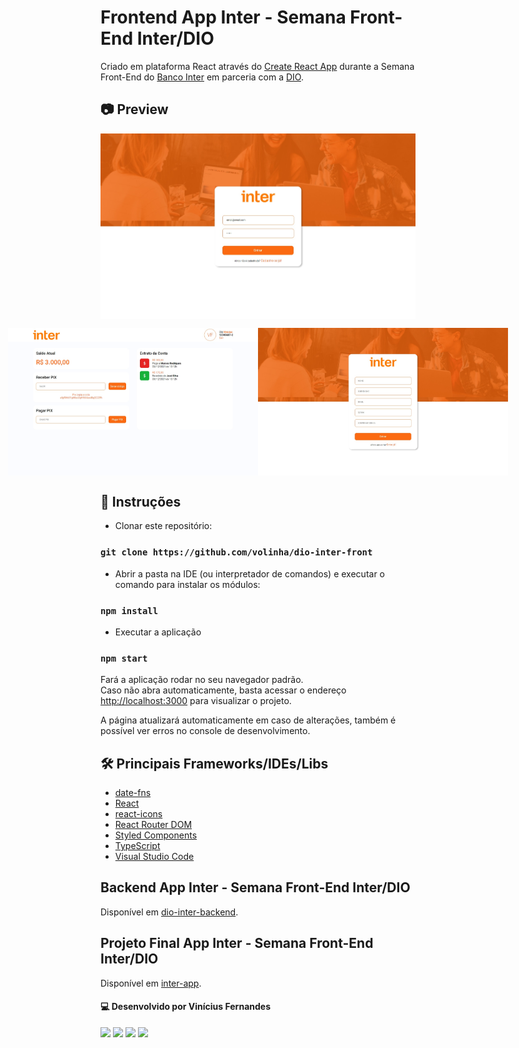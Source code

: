 # Frontend App Inter - Semana Front-End Inter/DIO

Criado em plataforma React através do [Create React App](https://github.com/facebook/create-react-app) durante a Semana Front-End do [Banco Inter](https://www.bancointer.com.br) em parceria com a [DIO](https://digitalinnovation.one).

## 📷 Preview

<p align="center" style="display: flex; align-items: flex-start; justify-content: center;">
  <img alt="tela-principal" title="Tela Principal Login" src="src/assets/screenshots/Inter.png" width="800px"/>
</p>
<p align="center" style="display: flex; align-items: flex-start; justify-content: center;">
  <img alt="dashboard-app" title="Tela Principal Login" src="src/assets/screenshots/Inter (1).png" width="400px"/>
  <img alt="tela-principal-criar-conta" title="Tela Principal Signup" src="src/assets/screenshots/Inter (2).png" width="400px"/>
</p>

## 📖 Instruções

- Clonar este repositório:

### `git clone https://github.com/volinha/dio-inter-front`

- Abrir a pasta na IDE (ou interpretador de comandos) e executar o comando para instalar os módulos:

### `npm install`

- Executar a aplicação

### `npm start`

Fará a aplicação rodar no seu navegador padrão.\
Caso não abra automaticamente, basta acessar o endereço [http://localhost:3000](http://localhost:3000) para visualizar o projeto.

A página atualizará automaticamente em caso de alterações, também é possível ver erros no console de desenvolvimento.

## 🛠️ Principais Frameworks/IDEs/Libs

- [date-fns](https://date-fns.org)
- [React](https://pt-br.reactjs.org)
- [react-icons](https://react-icons.github.io/react-icons/)
- [React Router DOM](https://v5.reactrouter.com/web/guides/quick-start)
- [Styled Components](https://styled-components.com)
- [TypeScript](https://www.typescriptlang.org)
- [Visual Studio Code](https://code.visualstudio.com)

## Backend App Inter - Semana Front-End Inter/DIO

Disponível em [dio-inter-backend](https://github.com/volinha/dio-inter-backend).

## Projeto Final App Inter - Semana Front-End Inter/DIO

Disponível em [inter-app](https://github.com/volinha/inter-app).

#### 💻 Desenvolvido por Vinícius Fernandes
[<img src = "https://img.shields.io/badge/facebook-%231877F2.svg?&style=for-the-badge&logo=facebook&logoColor=white">](https://www.facebook.com/viniciusfvb)
[<img src="https://img.shields.io/badge/linkedin-%230077B5.svg?&style=for-the-badge&logo=linkedin&logoColor=white" />](https://www.linkedin.com/in/viniciusfernandesdev/)
[<img src="https://img.shields.io/badge/twitter-%231DA1F2.svg?&style=for-the-badge&logo=twitter&logoColor=white" />](https://twitter.com/volafernandes)
<a href = "mailto:viniciusfernandesdev@gmail.com"><img src="https://img.shields.io/badge/-Gmail-%23333?style=for-the-badge&logo=gmail&logoColor=white" target="_blank"></a>
<br />
